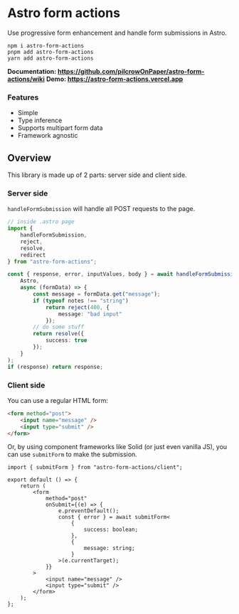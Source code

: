 # Astro form actions

Use progressive form enhancement and handle form submissions in Astro.

```
npm i astro-form-actions
pnpm add astro-form-actions
yarn add astro-form-actions
```

**Documentation: https://github.com/pilcrowOnPaper/astro-form-actions/wiki**
**Demo: https://astro-form-actions.vercel.app**

### Features

- Simple
- Type inference
- Supports multipart form data
- Framework agnostic

## Overview

This library is made up of 2 parts: server side and client side.

### Server side

`handleFormSubmission` will handle all POST requests to the page.

```ts
// inside .astro page
import {
	handleFormSubmission,
	reject,
	resolve,
	redirect
} from "astro-form-actions";

const { response, error, inputValues, body } = await handleFormSubmission(
	Astro,
	async (formData) => {
		const message = formData.get("message");
		if (typeof notes !== "string")
			return reject(400, {
				message: "bad input"
			});
		// do some stuff
		return resolve({
			success: true
		});
	}
);
if (response) return response;
```

### Client side

You can use a regular HTML form:

```html
<form method="post">
	<input name="message" />
	<input type="submit" />
</form>
```

Or, by using component frameworks like Solid (or just even vanilla JS), you can use `submitForm` to make the submission.

```tsx
import { submitForm } from "astro-form-actions/client";

export default () => {
	return (
		<form
			method="post"
			onSubmit={(e) => {
				e.preventDefault();
				const { error } = await submitForm<
					{
						success: boolean;
					},
					{
						message: string;
					}
				>(e.currentTarget);
			}}
		>
			<input name="message" />
			<input type="submit" />
		</form>
	);
};
```
